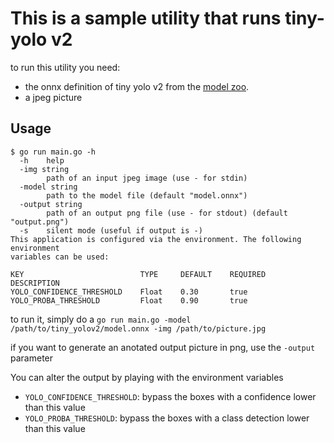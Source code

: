 # This is a sample utility that runs tiny-yolo v2

to run this utility you need:

- the onnx definition of tiny yolo v2 from the [model zoo](https://github.com/onnx/models/tree/master/tiny_yolov2).
- a jpeg picture

## Usage

```
$ go run main.go -h
  -h    help
  -img string
        path of an input jpeg image (use - for stdin)
  -model string
        path to the model file (default "model.onnx")
  -output string
        path of an output png file (use - for stdout) (default "output.png")
  -s    silent mode (useful if output is -)
This application is configured via the environment. The following environment
variables can be used:

KEY                          TYPE     DEFAULT    REQUIRED    DESCRIPTION
YOLO_CONFIDENCE_THRESHOLD    Float    0.30       true
YOLO_PROBA_THRESHOLD         Float    0.90       true
```

to run it, simply do a 
`go run main.go -model /path/to/tiny_yolov2/model.onnx -img /path/to/picture.jpg`

if you want to generate an anotated output picture in png, use the `-output` parameter


You can alter the output by playing with the environment variables

- `YOLO_CONFIDENCE_THRESHOLD`: bypass the boxes with a confidence lower than this value
- `YOLO_PROBA_THRESHOLD`: bypass the boxes with a class detection lower than this value
